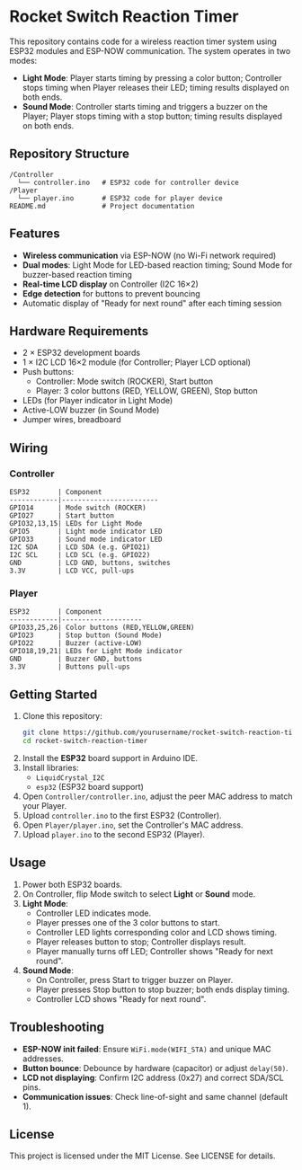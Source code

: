 # Rocket Switch Reaction Timer

This repository contains code for a wireless reaction timer system using ESP32 modules and ESP-NOW communication. The system operates in two modes:

- **Light Mode**: Player starts timing by pressing a color button; Controller stops timing when Player releases their LED; timing results displayed on both ends.
- **Sound Mode**: Controller starts timing and triggers a buzzer on the Player; Player stops timing with a stop button; timing results displayed on both ends.

## Repository Structure
```
/Controller
  └── controller.ino   # ESP32 code for controller device
/Player
  └── player.ino       # ESP32 code for player device
README.md              # Project documentation
```  

## Features
- **Wireless communication** via ESP-NOW (no Wi-Fi network required)
- **Dual modes**: Light Mode for LED-based reaction timing; Sound Mode for buzzer-based reaction timing
- **Real-time LCD display** on Controller (I2C 16×2)
- **Edge detection** for buttons to prevent bouncing
- Automatic display of "Ready for next round" after each timing session

## Hardware Requirements
- 2 × ESP32 development boards
- 1 × I2C LCD 16×2 module (for Controller; Player LCD optional)
- Push buttons:
  - Controller: Mode switch (ROCKER), Start button
  - Player: 3 color buttons (RED, YELLOW, GREEN), Stop button
- LEDs (for Player indicator in Light Mode)
- Active-LOW buzzer (in Sound Mode)
- Jumper wires, breadboard

## Wiring
### Controller
```
ESP32       | Component
------------|------------------------
GPIO14      | Mode switch (ROCKER)
GPIO27      | Start button
GPIO32,13,15| LEDs for Light Mode
GPIO5       | Light mode indicator LED
GPIO33      | Sound mode indicator LED
I2C SDA     | LCD SDA (e.g. GPIO21)
I2C SCL     | LCD SCL (e.g. GPIO22)
GND         | LCD GND, buttons, switches
3.3V        | LCD VCC, pull-ups
```  

### Player
```
ESP32       | Component
------------|--------------------
GPIO33,25,26| Color buttons (RED,YELLOW,GREEN)
GPIO23      | Stop button (Sound Mode)
GPIO22      | Buzzer (active-LOW)
GPIO18,19,21| LEDs for Light Mode indicator
GND         | Buzzer GND, buttons
3.3V        | Buttons pull-ups
```

## Getting Started
1. Clone this repository:
   ```sh
   git clone https://github.com/yourusername/rocket-switch-reaction-timer.git
   cd rocket-switch-reaction-timer
   ```
2. Install the **ESP32** board support in Arduino IDE.
3. Install libraries:
   - `LiquidCrystal_I2C`
   - `esp32` (ESP32 board support)
4. Open `Controller/controller.ino`, adjust the peer MAC address to match your Player.
5. Upload `controller.ino` to the first ESP32 (Controller).
6. Open `Player/player.ino`, set the Controller's MAC address.
7. Upload `player.ino` to the second ESP32 (Player).

## Usage
1. Power both ESP32 boards.
2. On Controller, flip Mode switch to select **Light** or **Sound** mode.
3. **Light Mode**:
   - Controller LED indicates mode.
   - Player presses one of the 3 color buttons to start.
   - Controller LED lights corresponding color and LCD shows timing.
   - Player releases button to stop; Controller displays result.
   - Player manually turns off LED; Controller shows "Ready for next round".
4. **Sound Mode**:
   - On Controller, press Start to trigger buzzer on Player.
   - Player presses Stop button to stop buzzer; both ends display timing.
   - Controller LCD shows "Ready for next round".

## Troubleshooting
- **ESP-NOW init failed**: Ensure `WiFi.mode(WIFI_STA)` and unique MAC addresses.
- **Button bounce**: Debounce by hardware (capacitor) or adjust `delay(50)`.
- **LCD not displaying**: Confirm I2C address (0x27) and correct SDA/SCL pins.
- **Communication issues**: Check line-of-sight and same channel (default 1).

## License
This project is licensed under the MIT License. See LICENSE for details.
